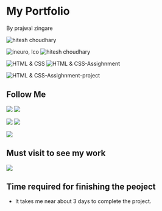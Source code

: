 # My Portfolio

By prajwal zingare

![hitesh choudhary](https://img.shields.io/badge/Prajwal--Zingare-JS--Developer-green)

![ineuro, lco](https://img.shields.io/badge/iNeuron-LCO-green)
![hitesh choudhary](https://img.shields.io/badge/Hitesh--Choudhary-JS--bootcamp-red)

![HTML & CSS](https://img.shields.io/badge/HTML-CSS-orange)
![HTML & CSS-Assighnment](https://img.shields.io/badge/HTML--CSS--JS-Assighnment-orange)


![HTML & CSS-Assighnment-project](https://img.shields.io/badge/HTML--CSS-Portfolio-orange)

## Follow Me

[ <img src= "https://img.shields.io/badge/Twitter-1DA1F2?style=for-the-badge&logo=twitter&logoColor=white" />](https://twitter.com/zingareprajwal) 
[ <img src= "https://img.shields.io/badge/Instagram-E4405F?style=for-the-badge&logo=instagram&logoColor=white" />](https://www.instagram.com/peaceful_coder/)

[ <img src= "https://img.shields.io/badge/LinkedIn-0077B5?style=for-the-badge&logo=linkedin&logoColor=white" />](https://www.linkedin.com/in/prajwal-zingare-a022a8169/) 
[ <img src= "https://img.shields.io/badge/Hashnode-2962FF?style=for-the-badge&logo=hashnode&logoColor=white" />](https://prajwalzingare.hashnode.dev/) 

[ <img src= "https://img.shields.io/badge/FindCoder-177ce2?style=for-the-badge&logo=&logoColor=white" />](https://www.findcoder.io/u/prajwalzingare)

## Must visit to see my work
[ <img src= "https://img.shields.io/badge/Go LiVE-1DA1F?style=for-the-badge&logo=&logoColor=white" />](https://prajwalzingare.netlify.app/)


 ## Time required for finishing the peoject
  - It takes me near about  3 days to complete the project.